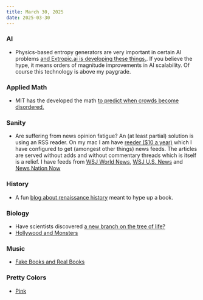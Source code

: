 ```yaml
---
title: March 30, 2025
date: 2025-03-30
---
```


### AI
* Physics-based entropy generators are very important in certain AI problems [and Extropic.ai is developing these things.](https://www.extropic.ai/future).  If you believe the hype, it means orders of magnitude improvements in AI scalability.  Of course this technology is above my paygrade.

### Applied Math
* MIT has the developed the math [to predict when crowds become disordered.](https://news.mit.edu/2025/mathematicians-uncover-logic-behind-how-crowds-walk-0324)

### Sanity
* Are suffering from news opinion fatigue?  An (at least partial) solution is using an RSS reader.  On my mac I am have [reeder ($10 a year)](https://reederapp.com/) which I have configured to get (amongest other things) news feeds.  The articles are served without adds and without commentary threads which is itself is a relief.  I have feeds from [WSJ World News](https://feeds.content.dowjones.io/public/rss/RSSWorldNews), [WSJ U.S. News](https://feeds.content.dowjones.io/public/rss/RSSUSnews) and [News Nation Now](https://newsnationnow.com/feed)

### History
* A fun [blog about renaissance history](https://www.exurbe.com/) meant to hype up a book.

### Biology
* Have scientists discovered [a new branch on the tree of life?](https://www.livescience.com/animals/giant-fungus-like-organism-may-be-a-completely-unknown-branch-of-life)
* [Hollywood and Monsters](https://fathom.lib.uchicago.edu/2/21701757/)

### Music
* [Fake Books and Real Books](https://99percentinvisible.org/episode/the-real-book)

### Pretty Colors
* [Pink](https://www.wsj.com/arts-culture/books/pink-review-a-color-pretty-powerful-and-perplexing-d4e0eef6)

